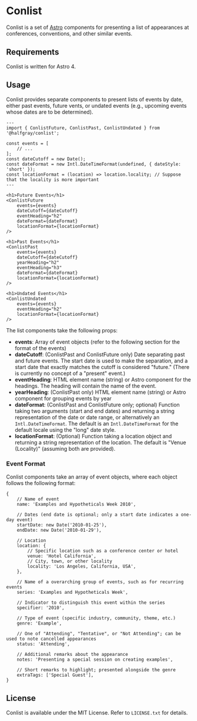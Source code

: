 # Conlist

Conlist is a set of [Astro](https://astro.build/) components for presenting a list of appearances at conferences, conventions, and other similar events.

## Requirements

Conlist is written for Astro 4.

## Usage

Conlist provides separate components to present lists of events by date, either past events, future vents, or undated events (e.g., upcoming events whose dates are to be determined).

```
---
import { ConlistFuture, ConlistPast, ConlistUndated } from '@halfgray/conlist';

const events = [
	// ...
];
const dateCutoff = new Date();
const dateFormat = new Intl.DateTimeFormat(undefined, { dateStyle: 'short' });
const locationFormat = (location) => location.locality; // Suppose that the locality is more important
---

<h1>Future Events</h1>
<ConlistFuture
	events={events}
	dateCutoff={dateCutoff}
	eventHeading="h2"
	dateFormat={dateFormat}
	locationFormat={locationFormat}
/>

<h1>Past Events</h1>
<ConlistPast
	events={events}
	dateCutoff={dateCutoff}
	yearHeading="h2"
	eventHeading="h3"
	dateFormat={dateFormat}
	locationFormat={locationFormat}
/>

<h1>Undated Events</h1>
<ConlistUndated
	events={events}
	eventHeading="h2"
	locationFormat={locationFormat}
/>
```

The list components take the following props:

* **events**: Array of event objects (refer to the following section for the format of the events)
* **dateCutoff**: (ConlistPast and ConlistFuture only) Date separating past and future events. The start date is used to make the separation, and a start date that exactly matches the cutoff is considered "future." (There is currently no concept of a "present" event.)
* **eventHeading**: HTML element name (string) or Astro component for the headings. The heading will contain the name of the event.
* **yearHeading**: (ConlistPast only) HTML element name (string) or Astro component for grouping events by year
* **dateFormat**: (ConlistPast and ConlistFuture only; optional) Function taking two arguments (start and end dates) and returning a string representation of the date or date range, or alternatively an `Intl.DateTimeFormat`. The default is an `Intl.DateTimeFormat` for the default locale using the "long" date style.
* **locationFormat**: (Optional) Function taking a location object and returning a string representation of the location. The default is "Venue (Locality)" (assuming both are provided).

### Event Format

Conlist components take an array of event objects, where each object follows the following format:

```
{
	// Name of event
	name: 'Examples and Hypotheticals Week 2010',

	// Dates (end date is optional; only a start date indicates a one-day event)
	startDate: new Date('2010-01-25'),
	endDate: new Date('2010-01-29'),

	// Location
	location: {
		// Specific location such as a conference center or hotel
		venue: 'Hotel California',
		// City, town, or other locality
		locality: 'Los Angeles, California, USA',
	},

	// Name of a overarching group of events, such as for recurring events
	series: 'Examples and Hypotheticals Week',

	// Indicator to distinguish this event within the series
	specifier: '2010',

	// Type of event (specific industry, community, theme, etc.)
	genre: 'Example',

	// One of "Attending", "Tentative", or "Not Attending"; can be used to note cancelled appearances
	status: 'Attending',

	// Additional remarks about the appearance
	notes: 'Presenting a special session on creating examples',

	// Short remarks to highlight; presented alongside the genre
	extraTags: ['Special Guest'],
}
```

## License

Conlist is available under the MIT License. Refer to `LICENSE.txt` for details.
